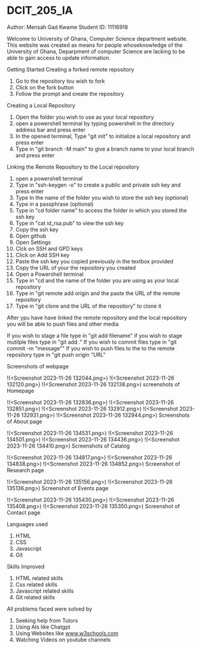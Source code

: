 # DCIT_205_IA

Author: Mensah Gad Kwame
Student ID: 11116918 

Welcome to University of Ghana, Computer Science department website. This website was created as
means for people whoseknowledge of the University of Ghana, Deparpment of computer Science are
lacking to be able to gain access to update information.
 

Getting Started
Creating a forked remote repository

1. Go to the repository tou wish to fork
2. Click on the fork button
3. Follow the prompt and create the repository

Creating a Local Repository
1. Open the folder you wish to use as your local repository
2. open a powershell terminal by typing powershell in the directory address bar and press enter
3. In the opened terminal, Type "git init" to initialize a local repository and press enter
4. Type in "git branch -M main" to give a branch name to your local branch and press enter

Linking the Remote Repository to the Local repository
1. open a powershell terminal
2. Type in "ssh-keygen -o" to create a public and private ssh key and press enter
3. Type In the name of the folder you wish to store the ssh key (optional)
4. Type in a passphrase (optional)
5. Type in "cd folder name" to access the folder in which you stored the ssh key
6. Type in "cat id_rsa.pub" to view the ssh key
7. Copy the ssh key
8. Open github
9. Open Settings
10. Clck on SSH and GPD keys
11. Click on Add SSH key
12. Paste the ssh key you copied previously in the textbox provided
13. Copy the URL of your the repository you created
14. Open a Powershell terminal
15. Type in "cd and the name of the folder you are using as your local repository
16. Type in "git remote add origin and the paste the URL of the remote repository
17. Type in "git clone and the URL of the repository" to clone it  

After ypu have have linked the remote repository and the local repository you will be able to push files
and other media

If you wish to stage a file type in "git add filename"
if you wish to stage mutilple files type in "git add ."
If you wish to commit files type in "git commit -m "message""
If you wish to push files to the to the remote repository type in "git push origin "URL"

Screenshots of webpage

!(<Screenshot 2023-11-26 132044.png>)
!(<Screenshot 2023-11-26 132120.png>)
!(<Screenshot 2023-11-26 132138.png>)
screenshots of Homepage

!(<Screenshot 2023-11-26 132836.png>)
!(<Screenshot 2023-11-26 132851.png>)
!(<Screenshot 2023-11-26 132912.png>)
!(<Screenshot 2023-11-26 132931.png>)
!(<Screenshot 2023-11-26 132944.png>)
Screenshots of About page

 !(<Screenshot 2023-11-26 134531.png>) 
 !(<Screenshot 2023-11-26 134501.png>) 
 !(<Screenshot 2023-11-26 134436.png>)
 !(<Screenshot 2023-11-26 134410.png>)
 Screenshots of Catalog

!(<Screenshot 2023-11-26 134817.png>)
!(<Screenshot 2023-11-26 134838.png>)
!(<Screenshot 2023-11-26 134852.png>)
Screenshot of Research page

!(<Screenshot 2023-11-26 135156.png>)
!(<Screenshot 2023-11-26 135136.png>)
Screenshot of Events page

!(<Screenshot 2023-11-26 135430.png>) 
!(<Screenshot 2023-11-26 135408.png>) 
!(<Screenshot 2023-11-26 135350.png>)
Screenshot of Contact page







Languages used
1. HTML
2. CSS
3. Javascript
4. Git

Skills Improved
1. HTML related skills
2. Css related skills
3. Javascript related skills
4. Git related skills

All problems faced were solved by
1. Seeking help from Tutors
2. Using AIs like Chatgpt
3. Using Websites like www.w3schools.com
4. Watching Videos on youtube channels


